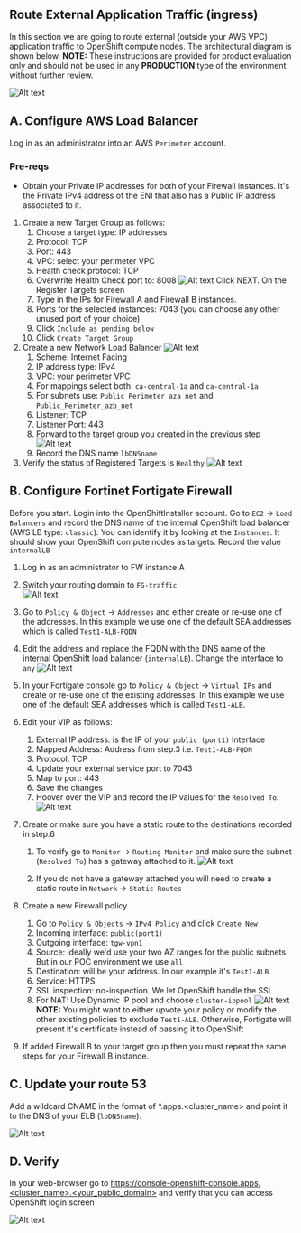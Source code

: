 ## Route External Application Traffic (ingress)

In this section we are going to route external (outside your AWS VPC) application
traffic to OpenShift compute nodes. The architectural diagram is shown below.
**__NOTE:__** These instructions are provided for product evaluation only and should not 
be used in any **PRODUCTION** type of the environment without further review. 

![Alt text](images/external-traffic-arhitecture.png?raw=true "Architecture")

## A. Configure AWS Load Balancer
Log in as an administrator into an AWS `Perimeter` account.
### Pre-reqs
* Obtain your Private IP addresses for both of your Firewall instances. It's the Private IPv4 address of the ENI that
also has a Public IP address associated to it.
  

1. Create a new Target Group as follows:
    1. Choose a target type: IP addresses
    2. Protocol: TCP
    3. Port: 443
    4. VPC: select your perimeter VPC
    5. Health check protocol: TCP
    6. Overwrite Health Check port to: 8008
       ![Alt text](images/tg-health-check.png?raw=true "AWS Target Group Health Check")
   Click NEXT. On the Register Targets screen
    1. Type in the IPs for Firewall A and Firewall B instances.
    2. Ports for the selected instances: 7043 (you can choose any other unused port of your choice)
    3. Click `Include as pending below`
    4. Click `Create Target Group`
2. Create a new Network Load Balancer
    ![Alt text](images/lb-info.png?raw=true "AWS Load Balancer")
    1. Scheme: Internet Facing
    2. IP address type: IPv4
    3. VPC: your perimeter VPC
    4. For mappings select both: `ca-central-1a` and `ca-central-1a`
    5. For subnets use: `Public_Perimeter_aza_net` and `Public_Perimeter_azb_net`
    5. Listener: TCP
    6. Listener Port: 443
    7. Forward to the target group you created in the previous step
    ![Alt text](images/lb-listener.png?raw=true "AWS Load Balancer Listener")
    8. Record the DNS name `lbDNSname`   
3. Verify the status of Registered Targets is `Healthy` 
![Alt text](images/tg-healthy.png?raw=true "AWS Target Group")


## B. Configure Fortinet Fortigate Firewall
Before you start. Login into the OpenShiftInstaller account. Go to `EC2` -> `Load Balancers` and 
record the DNS name of the internal OpenShift load balancer (AWS LB type: `classic`). You can identify it by
looking at the `Instances`. It should show your OpenShift compute nodes as targets. Record the value `internalLB`

1. Log in as an administrator to FW instance A
2. Switch your routing domain to `FG-traffic`  
   ![Alt text](images/route-domain.png?raw=true "Fortigate Route Domain")

3. Go to `Policy & Object` -> `Addresses` and either create or re-use one of the addresses. In this example we use one
   of the default SEA addresses which is called `Test1-ALB-FQDN`
   
4. Edit the address and replace the FQDN with the DNS name of the internal OpenShift load balancer (`internalLB`). 
   Change the interface to `any`
    ![Alt text](images/fw-address.png?raw=true "Fortigate Address")
5. In your Fortigate console go to `Policy & Object` -> `Virtual IPs` and create or re-use one of the existing addresses.  In this example we use one of the
default SEA addresses which is called `Test1-ALB`.
   
6. Edit your VIP as follows:
   1. External IP address: is the IP of your `public (port1)` Interface
   2. Mapped Address: Address from step.3 i.e. `Test1-ALB-FQDN`
   3. Protocol: TCP   
   4. Update your external service port to 7043
   5. Map to port: 443
   6. Save the changes
   7. Hoover over the VIP and record the IP values for the `Resolved To`.
       ![Alt text](images/fw-resolve-ip.png?raw=true "Fortigate Resolve IP")
7. Create or make sure you have a static route to the destinations recorded in step.6
   1. To verify go to `Monitor` -> `Routing Monitor` and make sure the subnet (`Resolved To`) has a gateway attached to it.
      ![Alt text](images/route-monitor.png?raw=true "Fortigate Route Monitor")

   2. If you do not have a gateway attached you will need to create a static route in `Network` -> `Static Routes`
8. Create a new Firewall policy
   1. Go to `Policy & Objects` -> `IPv4 Policy` and click `Create New`
   2. Incoming interface: `public(port1)` 
   3. Outgoing interface: `tgw-vpn1`   
   4. Source: ideally we'd use your two AZ ranges for the public subnets. But in our POC environment we use `all`
   5. Destination: will be your address. In our example it's `Test1-ALB`
   6. Service: HTTPS
   7. SSL inspection: no-inspection. We let OpenShift handle the SSL
   8. For NAT: Use Dynamic IP pool and choose `cluster-ippool`
   ![Alt text](images/fw-policy-example.png?raw=true "Fortigate Policy Example")
   **__NOTE:__** You might want to either upvote your policy or modify the other existing policies to exclude `Test1-ALB`.
Otherwise, Fortigate will present it's certificate instead of passing it to OpenShift
      
9. If added Firewall B to your target group then you must repeat the same steps for your Firewall B instance.

## C. Update your route 53
Add a wildcard CNAME in the format of *.apps.<cluster_name> and point it to the DNS of your ELB (`lbDNSname`).

   ![Alt text](images/public-dns-cname.png?raw=true "Public Hosted Zone")

## D. Verify

In your web-browser go to https://console-openshift-console.apps.<cluster_name>.<your_public_domain>
and verify that you can access OpenShift login screen

   ![Alt text](images/OpenShift-login.png?raw=true "Fortigate Policy Example")
